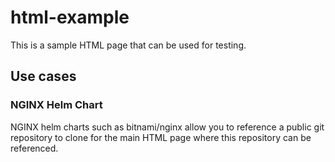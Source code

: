 # html-example

This is a sample HTML page that can be used for testing.

## Use cases

### NGINX Helm Chart

NGINX helm charts such as bitnami/nginx allow you to reference a public git repository to clone for the main HTML page where this repository can be referenced.
